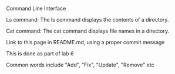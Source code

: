Command Line Interface

Ls command: The ls command displays the contents of a directory.

Cat command: The cat command displays file names in a directory.

Link to this page in README.md, using a proper commit message

This is done as part of lab 6

Common words include "Add", "Fix", "Update", "Remove" etc